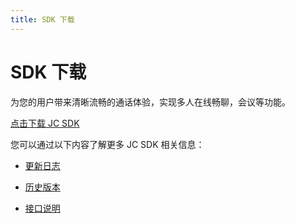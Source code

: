 ```yaml
---
title: SDK 下载
---
```

# SDK 下载

为您的用户带来清晰流畅的通话体验，实现多人在线畅聊，会议等功能。

[点击下载 JC
SDK](https://developer.juphoon.com/portal/cn/downloadsdk/download_sdk.php?filename=JC-SDK-Windows-V2_1.tar.gz)

您可以通过以下内容了解更多 JC SDK 相关信息：

  - [更新日志](https://developer.juphoon.com/cn/document/V2.1/sdk/log/windows.php)

  - [历史版本](https://developer.juphoon.com/cn/document/V2.1/sdk/version/windows.php)

  - [接口说明](https://developer.juphoon.com/portal/reference/V2.1/windows/html/e36ffb00-647f-0198-a895-56556009f19d.htm)












